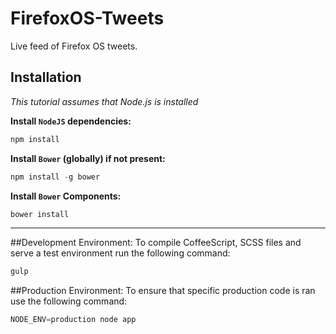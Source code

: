 FirefoxOS-Tweets
================

Live feed of Firefox OS tweets.

## Installation

*This tutorial assumes that Node.js is installed*

**Install `NodeJS` dependencies:**
```javascript
npm install
```

**Install `Bower` (globally) if not present:**
```javascript
npm install -g bower
```

**Install `Bower` Components:**
```javascript
bower install
```

---

##Development Environment:
To compile CoffeeScript, SCSS files and serve a test environment run the following command:
```javascript
gulp
```

##Production Environment:
To ensure that specific production code is ran use the following command:
```javascript
NODE_ENV=production node app
```

